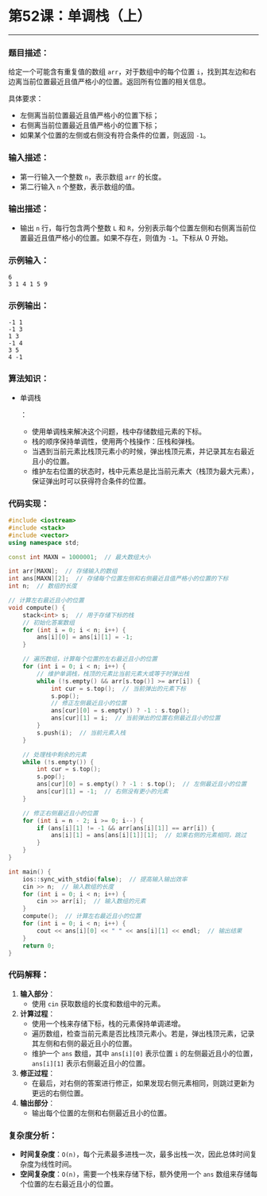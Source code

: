 # 第52课：单调栈（上）

------

### **题目描述**：

给定一个可能含有重复值的数组 `arr`，对于数组中的每个位置 `i`，找到其左边和右边离当前位置最近且值严格小的位置。返回所有位置的相关信息。

具体要求：

- 左侧离当前位置最近且值严格小的位置下标；
- 右侧离当前位置最近且值严格小的位置下标；
- 如果某个位置的左侧或右侧没有符合条件的位置，则返回 `-1`。

### **输入描述**：

- 第一行输入一个整数 `n`，表示数组 `arr` 的长度。
- 第二行输入 `n` 个整数，表示数组的值。

### **输出描述**：

- 输出 `n` 行，每行包含两个整数 `L` 和 `R`，分别表示每个位置左侧和右侧离当前位置最近且值严格小的位置。如果不存在，则值为 `-1`。下标从 0 开始。

### **示例输入**：

```
6
3 1 4 1 5 9
```

### **示例输出**：

```
-1 1
-1 3
1 3
-1 4
3 5
4 -1
```

### **算法知识**：

- 单调栈

  ：

  - 使用单调栈来解决这个问题，栈中存储数组元素的下标。
  - 栈的顺序保持单调性，使用两个栈操作：压栈和弹栈。
  - 当遇到当前元素比栈顶元素小的时候，弹出栈顶元素，并记录其左右最近且小的位置。
  - 维护左右位置的状态时，栈中元素总是比当前元素大（栈顶为最大元素），保证弹出时可以获得符合条件的位置。

### **代码实现**：

```cpp
#include <iostream>
#include <stack>
#include <vector>
using namespace std;

const int MAXN = 1000001;  // 最大数组大小

int arr[MAXN];  // 存储输入的数组
int ans[MAXN][2];  // 存储每个位置左侧和右侧最近且值严格小的位置的下标
int n;  // 数组的长度

// 计算左右最近且小的位置
void compute() {
    stack<int> s;  // 用于存储下标的栈
    // 初始化答案数组
    for (int i = 0; i < n; i++) {
        ans[i][0] = ans[i][1] = -1;
    }

    // 遍历数组，计算每个位置的左右最近且小的位置
    for (int i = 0; i < n; i++) {
        // 维护单调栈，栈顶的元素比当前元素大或等于时弹出栈
        while (!s.empty() && arr[s.top()] >= arr[i]) {
            int cur = s.top();  // 当前弹出的元素下标
            s.pop();
            // 修正左侧最近且小的位置
            ans[cur][0] = s.empty() ? -1 : s.top();
            ans[cur][1] = i;  // 当前弹出的位置右侧最近且小的位置
        }
        s.push(i);  // 当前元素入栈
    }

    // 处理栈中剩余的元素
    while (!s.empty()) {
        int cur = s.top();
        s.pop();
        ans[cur][0] = s.empty() ? -1 : s.top();  // 左侧最近且小的位置
        ans[cur][1] = -1;  // 右侧没有更小的元素
    }

    // 修正右侧最近且小的位置
    for (int i = n - 2; i >= 0; i--) {
        if (ans[i][1] != -1 && arr[ans[i][1]] == arr[i]) {
            ans[i][1] = ans[ans[i][1]][1];  // 如果右侧的元素相同，跳过
        }
    }
}

int main() {
    ios::sync_with_stdio(false);  // 提高输入输出效率
    cin >> n;  // 输入数组的长度
    for (int i = 0; i < n; i++) {
        cin >> arr[i];  // 输入数组的元素
    }
    compute();  // 计算左右最近且小的位置
    for (int i = 0; i < n; i++) {
        cout << ans[i][0] << " " << ans[i][1] << endl;  // 输出结果
    }
    return 0;
}
```

### **代码解释**：

1. **输入部分**：
   - 使用 `cin` 获取数组的长度和数组中的元素。
2. **计算过程**：
   - 使用一个栈来存储下标，栈的元素保持单调递增。
   - 遍历数组，检查当前元素是否比栈顶元素小。若是，弹出栈顶元素，记录其左侧和右侧的最近且小的位置。
   - 维护一个 `ans` 数组，其中 `ans[i][0]` 表示位置 `i` 的左侧最近且小的位置，`ans[i][1]` 表示右侧最近且小的位置。
3. **修正过程**：
   - 在最后，对右侧的答案进行修正，如果发现右侧元素相同，则跳过更新为更远的右侧位置。
4. **输出部分**：
   - 输出每个位置的左侧和右侧最近且小的位置。

### **复杂度分析**：

- **时间复杂度**：`O(n)`，每个元素最多进栈一次，最多出栈一次，因此总体时间复杂度为线性时间。
- **空间复杂度**：`O(n)`，需要一个栈来存储下标，额外使用一个 `ans` 数组来存储每个位置的左右最近且小的位置。